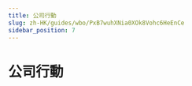 ```yaml
---
title: 公司行動
slug: zh-HK/guides/wbo/PxB7wuhXNia0XOk8Vohc6HeEnCe
sidebar_position: 7
---
```



# 公司行動


